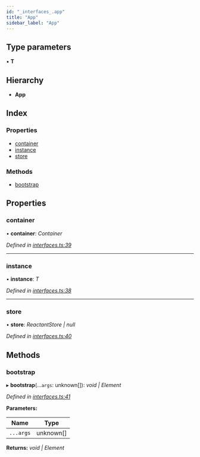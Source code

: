 ```yaml
---
id: "_interfaces_.app"
title: "App"
sidebar_label: "App"
---
```


## Type parameters

▪ **T**

## Hierarchy

* **App**

## Index

### Properties

* [container](_interfaces_.app.md#container)
* [instance](_interfaces_.app.md#instance)
* [store](_interfaces_.app.md#store)

### Methods

* [bootstrap](_interfaces_.app.md#bootstrap)

## Properties

###  container

• **container**: *Container*

*Defined in [interfaces.ts:39](https://github.com/unadlib/reactant/blob/f1370319/packages/reactant/src/interfaces.ts#L39)*

___

###  instance

• **instance**: *T*

*Defined in [interfaces.ts:38](https://github.com/unadlib/reactant/blob/f1370319/packages/reactant/src/interfaces.ts#L38)*

___

###  store

• **store**: *ReactantStore | null*

*Defined in [interfaces.ts:40](https://github.com/unadlib/reactant/blob/f1370319/packages/reactant/src/interfaces.ts#L40)*

## Methods

###  bootstrap

▸ **bootstrap**(...`args`: unknown[]): *void | Element*

*Defined in [interfaces.ts:41](https://github.com/unadlib/reactant/blob/f1370319/packages/reactant/src/interfaces.ts#L41)*

**Parameters:**

Name | Type |
------ | ------ |
`...args` | unknown[] |

**Returns:** *void | Element*
